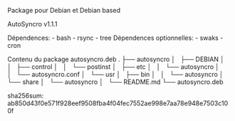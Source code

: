Package pour Debian et Debian based

AutoSyncro v1.1.1

Dépendences:    - bash
                - rsync
                - tree
Dépendences optionnelles:   - swaks
                            - cron

Contenu du package autosyncro.deb
.
├── autosyncro
│   ├── DEBIAN
│   │   ├── control
│   │   └── postinst
│   ├── etc
│   │   └── autosyncro
│   │       └── autosyncro.conf
│   └── usr
│       ├── bin
│       │   └── autosyncro
│       └── share
│           └── autosyncro
│               └── README.md
└── autosyncro.deb

sha256sum:
ab850d43f0e571f928eef9508fba4f04fec7552ae998e7aa78e948e7503c100f